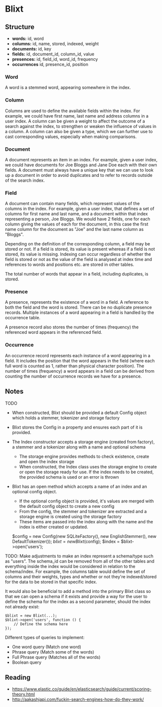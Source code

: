 # Blixt

## Structure

- **words:** id, word
- **columns:** id, name, stored, indexed, weight
- **documents:** id, key
- **fields:** id, document_id, column_id, value
- **presences:** id, field_id, word_id, frequency
- **occurrences** id, presence_id, position

### Word

A word is a stemmed word, appearing somewhere in the index.

### Column

Columns are used to define the available fields within the index. For example, we could have first name, last name and
address columns in a user index. A column can be given a weight to affect the outcome of a search against the index, to
strengthen or weaken the influence of values in a column. A column can also be given a type, which we can further use to
cast corresponding values, especially when making comparisons.

### Document

A document represents an item in an index. For example, given a user index, we could have documents for Joe Bloggs and
Jane Doe each with their own fields. A document must always have a unique key that we can use to look up a document in
order to avoid duplicates and to refer to records outside of the search index.

### Field

A document can contain many fields, which represent values of the columns in the index. For example, given a user index,
that defines a set of columns for first name and last name, and a document within that index representing a person, Joe 
Bloggs. We would have 2 fields, one for each column giving the values of each for the document, in this case the first 
name column for the document as "Joe" and the last name column as "Bloggs".

Depending on the definition of the corresponding column, a field may be stored or not. If a field is stored, its value 
is present whereas if a field is not stored, its value is missing. Indexing can occur regardless of whether the field is
stored or not as the value of the field is analysed at index time and references to words and positions etc. are stored
in other tables.

The total number of words that appear in a field, including duplicates, is stored.

### Presence

A presence, represents the existence of a word in a field. A reference to both the field and the word is stored. There
can be no duplicate presence records. Multiple instances of a word appearing in a field is handled by the occurrence
table.

A presence record also stores the number of times (frequency) the referenced word appears in the referenced field.

### Occurrence

An occurrence record represents each instance of a word appearing in a field. It includes the position that the word 
appears in the field (where each full word is counted as 1, rather than physical character position). The number of 
times (frequency) a word appears in a field can be derived from counting the number of occurrence records we have for a 
presence.

## Notes

TODO
- When constructed, Blixt should be provided a default Config object which holds a stemmer, tokenizer and storage factory
- Blixt stores the Config in a property and ensures each part of it is provided.
- The Index constructor accepts a storage engine (created from factory), a stemmer and a tokenizer along with a name and optional schema
    - The storage engine provides methods to check existence, create and open the index storage
    - When constructed, the Index class uses the storage engine to create or open the storage ready for use. If the index needs to be created, the provided schema is used or an error is thrown
- Blixt has an open method which accepts a name of an index and an optional config object.
    - If the optional config object is provided, it's values are merged with the default config object to create a new config
    - From the config, the stemmer and tokenizer are extracted and a storage engine is created using the storage factory
    - These items are passed into the index along with the name and the index is either created or updated.
    
    $config = new Config(new SQLiteFactory(), new EnglishStemmer(), new DefaultTokenizer());
    $blixt = new Blixt($config);
    $index = $blixt->open('users');

TODO: Make adjustments to make an index represent a schema/type such as "users". The schema_id can be removed from all 
of the other tables and everything inside the index would be considered in relation to the schema/index. For example, 
the columns table would define the set of columns and their weights, types and whether or not they're indexed/stored for
the data to be stored in that specific index.

It would also be beneficial to add a method into the primary Blixt class so that we can open a schema if it exists and 
provide a way for the user to define the schema for the index as a second parameter, should the index not already exist:

    $blixt = new Blixt(...);
    $blixt->open('users', function () {
        // Define the schema here
    });

Different types of queries to implement:
- One word query (Match one word)
- Phrase query (Match some of the words)
- Full Phrase query (Matches all of the words)
- Boolean query

## Reading

- https://www.elastic.co/guide/en/elasticsearch/guide/current/scoring-theory.html
- http://aakashjapi.com/fuckin-search-engines-how-do-they-work/